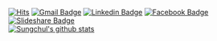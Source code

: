 [![Hits](https://hits.seeyoufarm.com/api/count/incr/badge.svg?url=https%3A%2F%2Fgithub.com%2Frlatjcj%2Frlatjcj&count_bg=%2379C83D&title_bg=%23555555&icon=&icon_color=%23E7E7E7&title=hits&edge_flat=false)](https://hits.seeyoufarm.com) [![Gmail Badge](https://img.shields.io/badge/Gmail-d14836?style=flat-square&logo=Gmail&logoColor=white&link=mailto:sungchul7039@gmail.com)](mailto:sungchul7039@gmail.com) [![Linkedin Badge](https://img.shields.io/badge/-LinkedIn-blue?style=flat-square&logo=Linkedin&logoColor=white&link=https://www.linkedin.com/in/sungchul-kim-295396176/)](https://www.linkedin.com/in/sungchul-kim-295396176/) [![Facebook Badge](https://img.shields.io/badge/facebook-1877f2?style=flat-square&logo=facebook&logoColor=white&link=https://www.facebook.com/profile.php?id=100002546818600)](https://www.facebook.com/profile.php?id=100002546818600) [![Slideshare Badge](https://img.shields.io/badge/slideshare-008ed2?style=flat-square&logo=slideshare&logoColor=white&link=https://www.slideshare.net/ssuser769a73)](https://www.slideshare.net/ssuser769a73)    
[![Sungchul's github stats](https://github-readme-stats.vercel.app/api?username=rlatjcj&count_private=true&show_icons=true&theme=solarized-light)](https://github.com/anuraghazra/github-readme-stats)


<!--
**rlatjcj/rlatjcj** is a ✨ _special_ ✨ repository because its `README.md` (this file) appears on your GitHub profile.

Here are some ideas to get you started:
### Hi there 👋
- 🔭 I’m currently working on ...
- 🌱 I’m currently learning ...
- 👯 I’m looking to collaborate on ...
- 🤔 I’m looking for help with ...
- 💬 Ask me about ...
- 📫 How to reach me: ...
- 😄 Pronouns: ...
- ⚡ Fun fact: ...
-->
